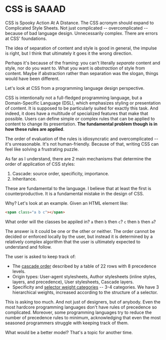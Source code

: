 # CSS is SAAAD

CSS is Spooky Action At A Distance. The CSS acronym should expand to Complicated Style Sheets. Not just complicated -- overcomplicated -- because of bad language design. Unnecessarily complex. There are errors at CSS' foundations.

The idea of separation of content and style is good in general, the impulse is right, but I think that ultimately it goes it the wrong direction.

Perhaps it's because of the framing: you can't literally _separate_ content and style, nor do you want to. What you want is _abstraction_ of style from content. Maybe if abstraction rather than separation was the slogan, things would have been different.

Let's look at CSS from a programming language design perspective.

CSS is intentionally not a full-fledged programming language, but a Domain-Specific Language (DSL), which emphasizes styling or presentation of content. It is supposed to be particularly suited for exactly this task. <!-- but it sucks at reusability --> And indeed, it does have a multitude of specialized features that make that possible. Users can define simple or complex rules that can be applied to content to change its presentation. **The fundamental problem though is in how these rules are applied**.

The order of evaluation of the rules is idiosyncratic and overcomplicated -- it's unreasonable. It's not human-friendly. Because of that, writing CSS can feel like solving a frustrating puzzle.

As far as I understand, there are 2 main mechanisms that determine the order of application of CSS styles:

1. Cascade: source order, specificity, importance.
2. Inheritance.

These are fundamental to the language. I believe that at least the first is counterproductive. It is a fundamental mistake in the design of CSS.

Why? Let's look at an example. Given an HTML element like:

```html
<span class="a b c"></span>
```

What order will the classes be appiled in? `a` then `b` then `c`? `c` then `b` then `a`?

The answer is it could be one or the other or neither. The order cannot be decided or enforced locally by the user, but instead it is determined by a relatively complex algorithm that the user is ultimately expected to understand and follow.

The user is asked to keep track of:

* The [cascade order](https://developer.mozilla.org/en-US/docs/Web/CSS/Cascade#complete_cascade_order) described by a table of 22 rows with 8 precedence levels.
* Origin types: User-agent stylesheets, Author stylesheets (inline styles, layers, and precedence), User stylesheets, Cascade layers.
* Specificity and [selector weight categories](https://developer.mozilla.org/en-US/docs/Web/CSS/Specificity#selector_weight_categories) -- 3-4 categories. We have 3 hierarchical weights, increased according to the structure of a selector.

This is asking too much. And not just of designers, but of anybody. Even the most hardcore programming languages don't have rules of precedence so complicated. Moreover, some programming languages try to reduce the number of precedence rules to minimum, acknowledging that even the most seasoned programmers struggle with keeping track of them.

What would be a better model? That's a topic for another time.
